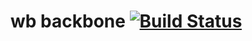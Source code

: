 # wb backbone [![Build Status](https://secure.travis-ci.org/mysterycommand/wb-backbone.png?branch=master)](https://travis-ci.org/mysterycommand/wb-backbone)
